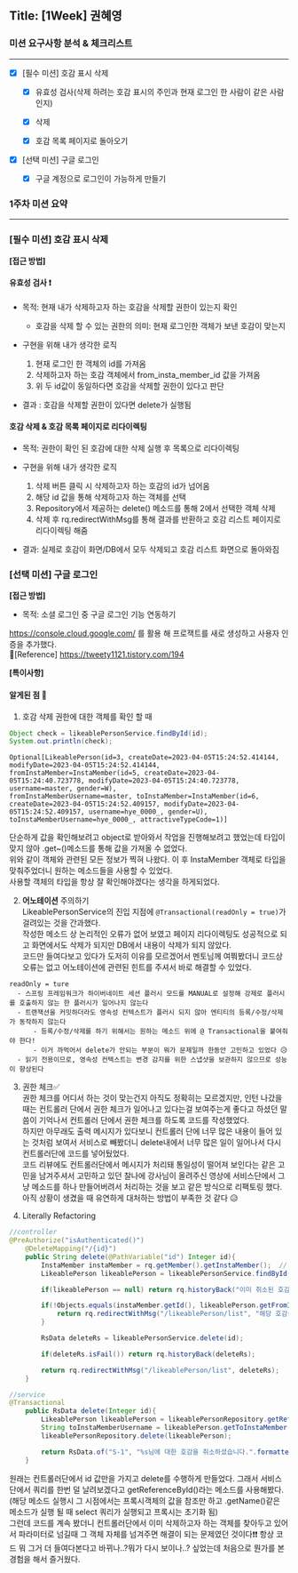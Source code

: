 ## Title: [1Week] 권혜영

### 미션 요구사항 분석 & 체크리스트

---

- [x] [필수 미션] 호감 표시 삭제
    - [x] 유효성 검사(삭제 하려는 호감 표시의 주인과 현재 로그인 한 사람이 같은 사람인지)
    - [x] 삭제
    - [x] 호감 목록 페이지로 돌아오기


- [x] [선택 미션] 구글 로그인
    - [x] 구글 계정으로 로그인이 가능하게 만들기


### 1주차 미션 요약

---
### [필수 미션] 호감 표시 삭제

**[접근 방법]**
#### 유효성 검사 ❗

- 목적: 현재 내가 삭제하고자 하는 호감을 삭제할 권한이 있는지 확인
    - 호감을 삭제 할 수 있는 권한의 의미: 현재 로그인한 객체가 보낸 호감이 맞는지


- 구현을 위해 내가 생각한 로직
    1. 현재 로그인 한 객체의 id를 가져옴
    2. 삭제하고자 하는 호감 객체에서 from_insta_member_id 값을 가져옴
    3. 위 두 id값이 동일하다면 호감을 삭제할 권한이 있다고 판단

- 결과 : 호감을 삭제할 권한이 있다면 delete가 실행됨


#### 호감 삭제 & 호감 목록 페이지로 리다이렉팅

- 목적: 권한이 확인 된 호감에 대한 삭제 실행 후 목록으로 리다이렉팅


- 구현을 위해 내가 생각한 로직
    1. 삭제 버튼 클릭 시 삭제하고자 하는 호감의 id가 넘어옴
    2. 해당 id 값을 통해 삭제하고자 하는 객체를 선택
    3. Repository에서 제공하는 delete() 메소드를 통해 2에서 선택한 객체 삭제
    4. 삭제 후 rq.redirectWithMsg를 통해 결과를 반환하고 호감 리스트 페이지로 리다이렉팅 해줌


- 결과: 실제로 호감이 화면/DB에서 모두 삭제되고 호감 리스트 화면으로 돌아와짐


### [선택 미션] 구글 로그인

**[접근 방법]**

- 목적: 소셜 로그인 중 구글 로그인 기능 연동하기

https://console.cloud.google.com/ 를 활용 해 프로잭트를 새로 생성하고 사용자 인증을 추가했다.<br>
📕[Reference] https://tweety1121.tistory.com/194




**[특이사항]**

#### 알게된 점 🤔
1. 호감 삭제 권한에 대한 객체를 확인 할 때
```java
Object check = likeablePersonService.findById(id);
System.out.println(check);
```
```shell
Optional[LikeablePerson(id=3, createDate=2023-04-05T15:24:52.414144, 
modifyDate=2023-04-05T15:24:52.414144, 
fromInstaMember=InstaMember(id=5, createDate=2023-04-05T15:24:40.723778, modifyDate=2023-04-05T15:24:40.723778, username=master, gender=W), 
fromInstaMemberUsername=master, toInstaMember=InstaMember(id=6, createDate=2023-04-05T15:24:52.409157, modifyDate=2023-04-05T15:24:52.409157, username=hye_0000_, gender=U), 
toInstaMemberUsername=hye_0000_, attractiveTypeCode=1)]
```
단순하게 값을 확인해보려고 object로 받아와서 작업을 진행해보려고 했었는데 타입이 맞지 않아 .get~()메소드를 통해 값을 가져올 수 없었다.<br>
위와 같이 객체와 관련된 모든 정보가 찍혀 나왔다. 이 후 InstaMember 객체로 타입을 맞춰주었더니 원하는 메소드들을 사용할 수 있었다. <br>
사용할 객체의 타입을 항상 잘 확인해야겠다는 생각을 하게되었다.

2. **어노테이션** 주의하기<br>
   LikeablePersonService의 진입 지점에 `@Transactional(readOnly = true)`가 걸려있는 것을 간과했다. <br>
   작성한 메소드 상 논리적인 오류가 없어 보였고 페이지 리다이렉팅도 성공적으로 되고 화면에서도 삭제가 되지만 DB에서 내용이 삭제가 되지 않았다.<br>
   코드만 들여다보고 있다가 도저히 이유를 모르겠어서 멘토님께 여쭤봤더니 코드상 오류는 없고 어노테이션에 관련된 힌트를 주셔서 바로 해결할 수 있었다.
```
readOnly = ture
  - 스프링 프레임워크가 하이버네이트 세션 플러시 모드를 MANUAL로 설정해 강제로 플러시를 호출하지 않는 한 플러시가 일어나지 않는다
  - 트랜잭션을 커밋하더라도 영속성 컨텍스트가 플러시 되지 않아 엔티티의 등록/수정/삭제가 동작하지 않는다
      - 등록/수정/삭제를 하기 위해서는 원하는 메소드 위에 @ Transactional을 붙여줘야 한다!
      - 이거 까먹어서 delete가 안되는 부분이 뭐가 문제일까 한동안 고민하고 있었다 😥
  - 읽기 전용이므로, 영속성 컨텍스트는 변경 감지를 위한 스냅샷을 보관하지 않으므로 성능이 향상된다
```

3. 권한 체크✅<br>
권한 체크를 어디서 하는 것이 맞는건지 아직도 정확히는 모르겠지만, 
인턴 나갔을 때는 컨트롤러 단에서 권한 체크가 일어나고 있다는걸 보여주는게 좋다고 하셨던 말씀이 기억나서 
컨트롤러 단에서 권한 체크를 하도록 코드를 작성했었다.<br>
하지만 아무래도 출력 메시지가 있다보니 컨트롤러 단에 너무 많은 내용이 들어 있는 것처럼 보여서 서비스로 빼봤더니
delete내에서 너무 많은 일이 일어나서 다시 컨트롤러단에 코드를 넣어뒀었다.<br>
코드 리뷰에도 컨트롤러단에서 메시지가 처리돼 통일성이 떨어져 보인다는 같은 고민을 남겨주셔서 고민하고 있던 찰나에
강사님이 올려주신 영상에 서비스단에서 그냥 메소드를 하나 만들어버려서 처리하는 것을 보고 같은 방식으로 리팩토링 했다.<br>
아직 상황이 생겼을 때 유연하게 대처하는 방법이 부족한 것 같다 😥

4. Literally Refactoring
```java
//controller
@PreAuthorize("isAuthenticated()")
    @DeleteMapping("/{id}")
    public String delete(@PathVariable("id") Integer id){
        InstaMember instaMember = rq.getMember().getInstaMember();  //현재 로그인 된 멤버
        LikeablePerson likeablePerson = likeablePersonService.findById(id).orElse(null); //넘어온  id로 삭제할 객체

        if(likeablePerson == null) return rq.historyBack("이미 취소된 호감입니다!");

        if(!Objects.equals(instaMember.getId(), likeablePerson.getFromInstaMember().getId())){
            return rq.redirectWithMsg("/likeablePerson/list", "해당 호감을 삭제할 권한이 없습니다.");
        }

        RsData deleteRs = likeablePersonService.delete(id);

        if(deleteRs.isFail()) return rq.historyBack(deleteRs);

        return rq.redirectWithMsg("/likeablePerson/list", deleteRs);
    }
```
```java
//service
@Transactional
    public RsData delete(Integer id){
        LikeablePerson likeablePerson = likeablePersonRepository.getReferenceById(id);
        String toInstaMemberUsername = likeablePerson.getToInstaMember().getUsername();
        likeablePersonRepository.delete(likeablePerson);

        return RsData.of("S-1", "%s님에 대한 호감을 취소하셨습니다.".formatted(toInstaMemberUsername));
    }
```
원래는 컨트롤러단에서 id 값만을 가지고 delete를 수행하게 만들었다. 그래서 서비스단에서 쿼리를 한번 덜 날려보겠다고
getReferenceById()라는 메소드를 사용해봤다. (해당 메소드 실행시 그 시점에서는 프록시객체의 값을 참조만 하고 .getName()같은
메소드가 실행 될 때 select 쿼리가 실행되고 프록시는 초기화 됨)<br>
그런데 코드를 계속 봤더니 컨트롤러단에서 이미 삭제하고자 하는 객체를 찾아두고 있어서 파라미터로 넘길때 그 객체 자체를 넘겨주면
해결이 되는 문제였던 것이다❗❗ 항상 코드 뭐 그거 더 들여다본다고 바뀌나..?뭐가 다시 보이나..? 싶었는데 처음으로 
뭔가를 본 경험을 해서 즐거웠다.